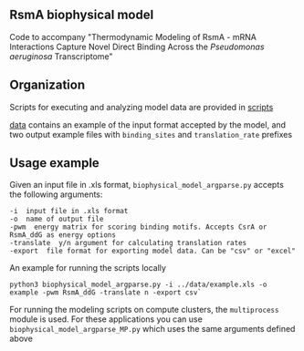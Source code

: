 ## RsmA biophysical model 
Code to accompany "Thermodynamic Modeling of RsmA - mRNA Interactions Capture Novel Direct Binding Across the *Pseudomonas aeruginosa* Transcriptome" 

## Organization 
Scripts for executing and analyzing model data are provided in [scripts](https://github.com/ajlukasiewicz/rsm_biophysical_model/tree/main/scripts) 

[data](https://github.com/ajlukasiewicz/rsm_biophysical_model/tree/main/data) contains an example of the input format accepted by the model, and two output example files with `binding_sites` and `translation_rate` prefixes

## Usage example
Given an input file in .xls format, `biophysical_model_argparse.py` accepts the following arguments:

```
-i  input file in .xls format
-o  name of output file
-pwm  energy matrix for scoring binding motifs. Accepts CsrA or RsmA_ddG as energy options
-translate  y/n argument for calculating translation rates
-export  file format for exporting model data. Can be "csv" or "excel"
```
An example for running the scripts locally

```
python3 biophysical_model_argparse.py -i ../data/example.xls -o example -pwm RsmA_ddG -translate n -export csv`
```

For running the modeling scripts on compute clusters, the `multiprocess` module is used. 
For these applications you can use `biophysical_model_argparse_MP.py` which uses the same arguments defined above
